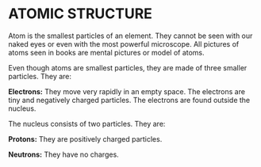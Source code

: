 # ATOMIC STRUCTURE

Atom is the smallest particles of an element. They cannot be seen with our naked eyes or even with the most powerful microscope. All pictures of atoms seen in books are mental pictures or model of atoms.

Even though atoms are smallest particles, they are made of three smaller particles. They are:

**Electrons:** They move very rapidly in an empty space. The electrons are tiny and negatively charged particles. The electrons are found outside the nucleus.

The nucleus consists of two particles. They are:

**Protons:** They are positively charged particles.

**Neutrons:** They have no charges.

